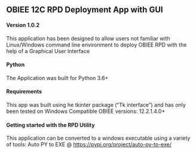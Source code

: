 ## OBIEE 12C RPD Deployment App with GUI

#### Version 1.0.2

This application has been designed to allow users not familiar with Linux/Windows
command line environment to deploy OBIEE RPD with the help of a Graphical User Interface

#### Python

The Application was built for Python 3.6+

#### Requirements

This app was built using he tkinter package (“Tk interface”) and has only been tested on Windows
Compatible OBIEE versions: 12.2.1.4.0+

#### Getting started with the RPD Utility

This application can be converted to a windows executable using a variety of tools:
Auto PY to EXE @ https://pypi.org/project/auto-py-to-exe/

